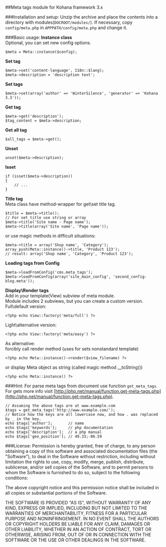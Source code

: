 ##Meta tags module for Kohana framework 3.х

###Installation and setup:
Unzip the archive and place the contents into a directory with modules(`DOCROOT/modules/`). 
If necessary, copy `config/meta.php` in `APPPATH/config/meta.php` and change it.

###Basic usage:
**Instance class**<br>
Optional, you can set new config options.
~~~
$meta = Meta::instance($config);
~~~
**Set tag**
~~~
$meta->set('content-language', I18n::$lang);
$meta->description = 'description text';
~~~
**Set tags**
~~~
$meta->set(array('author' => 'WinterSilence', 'generator' => 'Kohana 3.3'));
~~~
**Get tag**
~~~
$meta->get('description');
$tag_content = $meta->description;
~~~
**Get all tag**
~~~
$all_tags = $meta->get();
~~~
**Unset**
~~~
unset($meta->description);
~~~
**Isset**
~~~
if (isset($meta->description))
{
	// ...
}
~~~
**Title tag**<br>
Meta class have method-wrapper for get\set title tag.
~~~
$title = $meta->title();
// For set title use string or array
$meta->title('Site name - Page name');
$meta->title(array('Site name', 'Page name'));
~~~
or use magic methods in difficult situations:
~~~
$meta->title = array('Shop name', 'Category');
array_push(Meta::instance()->title, 'Product 123');
// result: array('Shop name', 'Category', 'Product 123');
~~~
**Loading tags from Config**<br>
~~~
$meta->loadFromConfig('cms.meta_tags');
$meta->loadFromConfig(array('site_main_config', 'second_config-blog.meta'));
~~~
**Display\Render tags**<br>
Add in your template(View) subview of meta module.<br>
Module includes 2 subviews, but you can create a custom version.<br>
Full\default version:
~~~
<?php echo View::factory('meta/full') ?>
~~~
Light\alternative version:
~~~
<?php echo View::factory('meta/easy') ?>
~~~
As alternative:<br>
forcibly call render method (uses for sets nonstandard template)
~~~
<?php echo Meta::instance()->render($view_filename) ?>
~~~
or display Meta object as string (called magic method __toString())
~~~
<?php echo Meta::instance() ?>
~~~

###Hint:
For parse meta tags from document use function `get_meta_tags`.
For gets more info visit [http://php.net/manual/function.get-meta-tags.php](http://php.net/manual/function.get-meta-tags.php).
~~~
// Assuming the above tags are at www.example.com
$tags = get_meta_tags('http://www.example.com/');
// Notice how the keys are all lowercase now, and how . was replaced by _ in the key.
echo $tags['author'];       // name
echo $tags['keywords'];     // php documentation
echo $tags['description'];  // a php manual
echo $tags['geo_position']; // 49.33;-86.59
~~~

###License:
Permission is hereby granted, free of charge, to any person obtaining a copy
of this software and associated documentation files (the "Software"), to deal
in the Software without restriction, including without limitation the rights
to use, copy, modify, merge, publish, distribute, sublicense, and/or sell
copies of the Software, and to permit persons to whom the Software is
furnished to do so, subject to the following conditions:

The above copyright notice and this permission notice shall be included in
all copies or substantial portions of the Software.

THE SOFTWARE IS PROVIDED "AS IS", WITHOUT WARRANTY OF ANY KIND, EXPRESS OR
IMPLIED, INCLUDING BUT NOT LIMITED TO THE WARRANTIES OF MERCHANTABILITY,
FITNESS FOR A PARTICULAR PURPOSE AND NONINFRINGEMENT. IN NO EVENT SHALL THE
AUTHORS OR COPYRIGHT HOLDERS BE LIABLE FOR ANY CLAIM, DAMAGES OR OTHER
LIABILITY, WHETHER IN AN ACTION OF CONTRACT, TORT OR OTHERWISE, ARISING FROM,
OUT OF OR IN CONNECTION WITH THE SOFTWARE OR THE USE OR OTHER DEALINGS IN
THE SOFTWARE.

